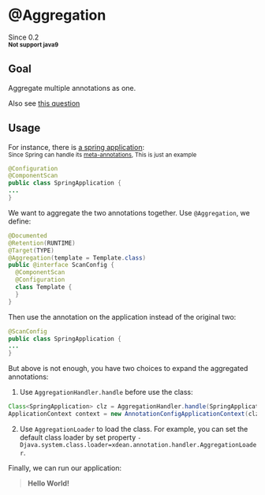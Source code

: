 # @Aggregation
Since 0.2<br>
<sub>**Not support java9**</sub>

## Goal
Aggregate multiple annotations as one.

Also see [this question](https://stackoverflow.com/questions/26910008/grouping-multiple-annotations)

## Usage

For instance, there is [a spring application](http://projects.spring.io/spring-framework/#quick-start):<br>
<sub>Since Spring can handle its [meta-annotations](https://docs.spring.io/spring/docs/5.0.0.RELEASE/spring-framework-reference/core.html#beans-meta-annotations), This is just an example</sub>

```java
@Configuration
@ComponentScan
public class SpringApplication {
...
}
```

We want to aggregate the two annotations together. Use `@Aggregation`, we define:

```java
@Documented
@Retention(RUNTIME)
@Target(TYPE)
@Aggregation(template = Template.class)
public @interface ScanConfig {
  @ComponentScan
  @Configuration
  class Template {
  }
}
```

Then use the annotation on the application instead of the original two:

```java
@ScanConfig
public class SpringApplication {
...
}
```

But above is not enough, you have two choices to  expand the aggregated annotations:

1. Use `AggregationHandler.handle` before use the class:

```java
Class<SpringApplication> clz = AggregationHandler.handle(SpringApplication.class);
ApplicationContext context = new AnnotationConfigApplicationContext(clz);
```

2. Use `AggregationLoader` to load the class. For example, you can set the default class loader by set property `-Djava.system.class.loader=xdean.annotation.handler.AggregationLoader`. 

Finally, we can run our application:

> **Hello World!**
